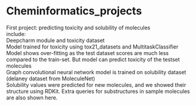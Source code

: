 # Cheminformatics_projects

First project: predicting toxicity and solubility of molecules  
include:  
Deepcharm module and toxicity dataset  
Model trained for toxicity using tox21_datasets and MultitaskClassifier  
Model shows over-fitting as the test dataset scores are much less compared to the train-set. But model can predict toxicity of the testset molecules  
Graph convolutional neural network model is trained on solubility dataset (delaney dataset from MoleculeNet)  
Solubility values were predicted for new molecules, and we showed their structure using RDKit. Extra queries for substructures in sample molecules are also shown here.  
